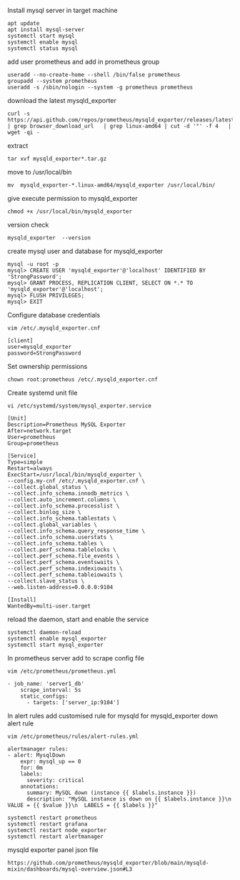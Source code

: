 Install mysql server in target machine
```
apt update
apt install mysql-server
systemctl start mysql
systemctl enable mysql
systemctl status mysql
```
add user prometheus and add in prometheus group
```
useradd --no-create-home --shell /bin/false prometheus
groupadd --system prometheus
useradd -s /sbin/nologin --system -g prometheus prometheus
```
download the latest mysqld_exporter
```
curl -s https://api.github.com/repos/prometheus/mysqld_exporter/releases/latest | grep browser_download_url   | grep linux-amd64 | cut -d '"' -f 4   | wget -qi -
```
extract
```
tar xvf mysqld_exporter*.tar.gz
```
move to /usr/local/bin
```
mv  mysqld_exporter-*.linux-amd64/mysqld_exporter /usr/local/bin/
```
give execute permission to mysqld_exporter
```
chmod +x /usr/local/bin/mysqld_exporter
```
version check
```
mysqld_exporter  --version
```
create mysql user and database for mysqld_exporter
```
mysql -u root -p
mysql> CREATE USER 'mysqld_exporter'@'localhost' IDENTIFIED BY 'StrongPassword';
mysql> GRANT PROCESS, REPLICATION CLIENT, SELECT ON *.* TO 'mysqld_exporter'@'localhost';
mysql> FLUSH PRIVILEGES;
mysql> EXIT
```
Configure database credentials
```
vim /etc/.mysqld_exporter.cnf
```
```
[client]
user=mysqld_exporter
password=StrongPassword
```
Set ownership permissions
```
chown root:prometheus /etc/.mysqld_exporter.cnf
```
Create systemd unit file
```
vi /etc/systemd/system/mysql_exporter.service
```
```
[Unit]
Description=Prometheus MySQL Exporter
After=network.target
User=prometheus
Group=prometheus

[Service]
Type=simple
Restart=always
ExecStart=/usr/local/bin/mysqld_exporter \
--config.my-cnf /etc/.mysqld_exporter.cnf \
--collect.global_status \
--collect.info_schema.innodb_metrics \
--collect.auto_increment.columns \
--collect.info_schema.processlist \
--collect.binlog_size \
--collect.info_schema.tablestats \
--collect.global_variables \
--collect.info_schema.query_response_time \
--collect.info_schema.userstats \
--collect.info_schema.tables \
--collect.perf_schema.tablelocks \
--collect.perf_schema.file_events \
--collect.perf_schema.eventswaits \
--collect.perf_schema.indexiowaits \
--collect.perf_schema.tableiowaits \
--collect.slave_status \
--web.listen-address=0.0.0.0:9104

[Install]
WantedBy=multi-user.target
```
reload the daemon, start and enable the service
```
systemctl daemon-reload
systemctl enable mysql_exporter
systemctl start mysql_exporter
```

In prometheus server add to scrape config file
```
vim /etc/prometheus/prometheus.yml
```
```
- job_name: 'server1_db'
    scrape_interval: 5s
    static_configs:
      - targets: ['server_ip:9104']
```
      
In alert rules add customised rule for mysqld
for mysqld_exporter down alert rule
```
vim /etc/prometheus/rules/alert-rules.yml
```
```
alertmanager rules:
- alert: MysqlDown
    expr: mysql_up == 0
    for: 0m
    labels:
      severity: critical
    annotations:
      summary: MySQL down (instance {{ $labels.instance }})
      description: "MySQL instance is down on {{ $labels.instance }}\n  VALUE = {{ $value }}\n  LABELS = {{ $labels }}"
```

```
systemctl restart prometheus
systemctl restart grafana
systemctl restart node_exporter
systemctl restart alertmanager
```

mysqld exporter panel json file
```
https://github.com/prometheus/mysqld_exporter/blob/main/mysqld-mixin/dashboards/mysql-overview.json#L3
```














